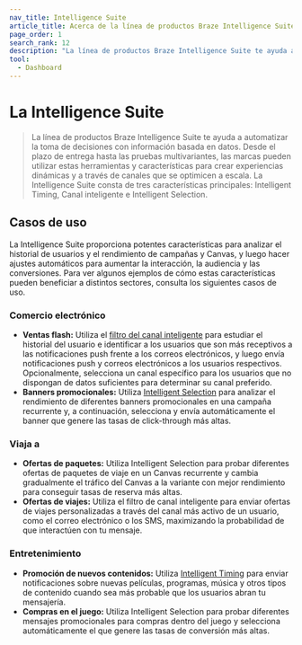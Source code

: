 ```yaml
---
nav_title: Intelligence Suite
article_title: Acerca de la línea de productos Braze Intelligence Suite
page_order: 1
search_rank: 12
description: "La línea de productos Braze Intelligence Suite te ayuda a automatizar la toma de decisiones con información basada en datos. Desde el plazo de entrega hasta las pruebas multivariantes, las marcas pueden utilizar estas herramientas y características para crear experiencias dinámicas y a través de canales que se optimicen a escala."
tool:
  - Dashboard
---
```


# La Intelligence Suite

> La línea de productos Braze Intelligence Suite te ayuda a automatizar la toma de decisiones con información basada en datos. Desde el plazo de entrega hasta las pruebas multivariantes, las marcas pueden utilizar estas herramientas y características para crear experiencias dinámicas y a través de canales que se optimicen a escala. La Intelligence Suite consta de tres características principales: Intelligent Timing, Canal inteligente e Intelligent Selection.

## Casos de uso

La Intelligence Suite proporciona potentes características para analizar el historial de usuarios y el rendimiento de campañas y Canvas, y luego hacer ajustes automáticos para aumentar la interacción, la audiencia y las conversiones. Para ver algunos ejemplos de cómo estas características pueden beneficiar a distintos sectores, consulta los siguientes casos de uso.

### Comercio electrónico

- **Ventas flash:** Utiliza el [filtro del canal inteligente]({{site.baseurl}}/user_guide/brazeai/intelligence/intelligent_channel/) para estudiar el historial del usuario e identificar a los usuarios que son más receptivos a las notificaciones push frente a los correos electrónicos, y luego envía notificaciones push y correos electrónicos a los usuarios respectivos. Opcionalmente, selecciona un canal específico para los usuarios que no dispongan de datos suficientes para determinar su canal preferido.
- **Banners promocionales:** Utiliza [Intelligent Selection]({{site.baseurl}}/user_guide/brazeai/intelligence/intelligent_selection/) para analizar el rendimiento de diferentes banners promocionales en una campaña recurrente y, a continuación, selecciona y envía automáticamente el banner que genere las tasas de click-through más altas.

### Viaja a

- **Ofertas de paquetes:** Utiliza Intelligent Selection para probar diferentes ofertas de paquetes de viaje en un Canvas recurrente y cambia gradualmente el tráfico del Canvas a la variante con mejor rendimiento para conseguir tasas de reserva más altas.
- **Ofertas de viajes:** Utiliza el filtro de canal inteligente para enviar ofertas de viajes personalizadas a través del canal más activo de un usuario, como el correo electrónico o los SMS, maximizando la probabilidad de que interactúen con tu mensaje.

### Entretenimiento

- **Promoción de nuevos contenidos:** Utiliza [Intelligent Timing]({{site.baseurl}}/user_guide/brazeai/intelligence/intelligent_timing/) para enviar notificaciones sobre nuevas películas, programas, música y otros tipos de contenido cuando sea más probable que los usuarios abran tu mensajería.
- **Compras en el juego:** Utiliza Intelligent Selection para probar diferentes mensajes promocionales para compras dentro del juego y selecciona automáticamente el que genere las tasas de conversión más altas.

